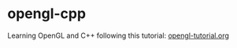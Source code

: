 # opengl-cpp
Learning OpenGL and C++ following this tutorial: <a href="opengl-tutorial.org">opengl-tutorial.org</a>
